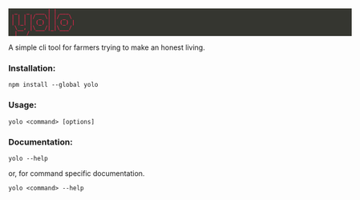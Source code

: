 <pre style='font-family: Monaco, monospace; color: #ED244C; background-color: #353630; font-weight: bold; font-size: 10px; width: 685px;'>
  _   _  ___ | | ___  
 | | | |/ _ \| |/ _ \ 
 | |_| | (_) | | (_) |
  \__, |\___/|_|\___/ 
  |___/
</pre>

A simple cli tool for farmers trying to make an honest living.

### Installation:
```
npm install --global yolo
```

### Usage:
```
yolo <command> [options]
```

### Documentation:
```
yolo --help
```
or, for command specific documentation.
```
yolo <command> --help
```

